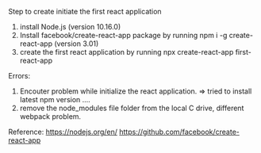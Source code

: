 Step to create initiate the first react application

1. install Node.js (version 10.16.0)
2. Install facebook/create-react-app package by running npm i -g create-react-app  (version 3.01)
3. create the first react application by running npx create-react-app first-react-app

Errors:
1. Encouter problem while initialize the react application. => tried to install latest npm version ....
2. remove the node_modules file folder from the local C drive, different webpack problem.

Reference:
https://nodejs.org/en/
https://github.com/facebook/create-react-app